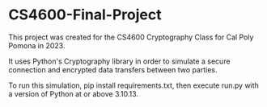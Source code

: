 # CS4600-Final-Project

This project was created for the CS4600 Cryptography Class for Cal Poly Pomona in 2023.

It uses Python's Cryptography library in order to simulate a secure connection and encrypted data transfers between two parties.

To run this simulation, pip install requirements.txt, then execute run.py with a version of Python at or above 3.10.13.